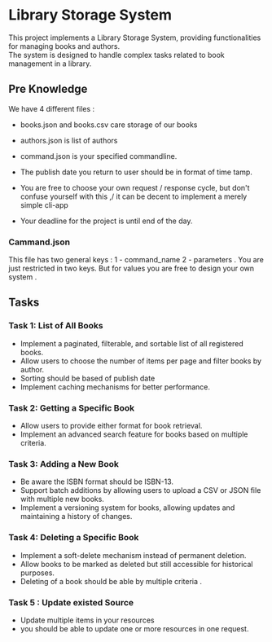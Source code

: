 # Library Storage System

This project implements a Library Storage System, providing functionalities for managing books and authors.\
The system is designed to handle complex tasks related to book management in a library.
## Pre Knowledge
We have 4 different files :
- books.json and books.csv care storage of our books
- authors.json is list of authors
- command.json is your specified commandline.
- The publish date you return to user should be in format of time tamp.
- You are free to choose your own request / response cycle, but don't confuse yourself with this ,/ it can be decent to implement a merely simple cli-app

- Your deadline for the project is until end of the day.


### Cammand.json
This file has two general keys : 1 - command_name  2 - parameters .
You are just restricted in two keys. But for values you  are free to design your own system .
## Tasks

### Task 1: List of All Books

- Implement a paginated, filterable, and sortable list of all registered books.
- Allow users to choose the number of items per page and filter books by author.
- Sorting should be based of publish date
- Implement caching mechanisms for better performance.

### Task 2: Getting a Specific Book

- Allow users to provide either format for book retrieval.
- Implement an advanced search feature for books based on multiple criteria.

### Task 3: Adding a New Book

- Be aware the ISBN format should be ISBN-13.
- Support batch additions by allowing users to upload a CSV or JSON file with multiple new books.
- Implement a versioning system for books, allowing updates and maintaining a history of changes.

### Task 4: Deleting a Specific Book

- Implement a soft-delete mechanism instead of permanent deletion.
- Allow books to be marked as deleted but still accessible for historical purposes.
- Deleting of a book should be able by multiple criteria .

### Task 5 : Update existed Source

- Update multiple items in your resources
- you should be able to update one or more resources in one request.